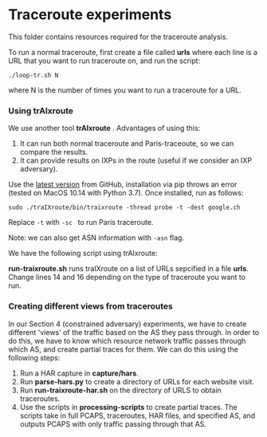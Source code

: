 # Traceroute experiments

This folder contains resources required for the traceroute analysis. 

To run a normal traceroute, first create a file called **urls** where each line is a URL that you want to run traceroute on, and run the script:

```
./loop-tr.sh N
```

where N is the number of times you want to run a traceroute for a URL. 

### Using trAIxroute

We use another tool **trAIxroute** . Advantages of using this:

1. It can run both normal traceroute and Paris-traceoute, so we can compare the results.
2. It can provide results on IXPs in the route (useful if we consider an IXP adversary).

Use the [latest version](https://github.com/gnomikos/traIXroute) from GitHub, installation via pip throws an error (tested on MacOS 10.14 with Python 3.7).  Once installed, run as follows:

```
sudo ./traIXroute/bin/traixroute -thread probe -t -dest google.ch
```

Replace `-t` with `-sc ` to run Paris traceroute.

Note: we can also get ASN information with `-asn` flag.

We have the following script using trAIxroute:

**run-traixroute.sh** runs traIXroute on a list of URLs sepcified in a file **urls**. Change lines 14 and 16 depending on the type of traceroute you want to run. 

### Creating different views from traceroutes 

In our Section 4 (constrained adversary) experiments, we have to create different 'views' of the traffic based on the AS they pass through. In order to do this, we have to know which resource network traffic passes through which AS, and create partial traces for them. We can do this using the following steps:

1. Run a HAR capture in **capture/hars**.
2. Run **parse-hars.py** to create a directory of URLs for each website visit.
3. Run **run-traixroute-har.sh** on the directory of URLS to obtain traceroutes.
4. Use the scripts in **processing-scripts** to create partial traces. The scripts take in full PCAPS, traceroutes, HAR files, and specified AS, and outputs PCAPS with only traffic passing through that AS. 